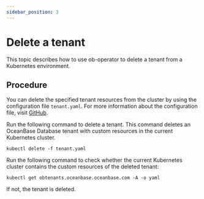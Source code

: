 ```yaml
---
sidebar_position: 3
---
```


# Delete a tenant

This topic describes how to use ob-operator to delete a tenant from a Kubernetes environment.

## Procedure

You can delete the specified tenant resources from the cluster by using the configuration file `tenant.yaml`. For more information about the configuration file, visit [GitHub](https://github.com/oceanbase/ob-operator/blob/2.2.1_release/deploy/tenant.yaml).

Run the following command to delete a tenant. This command deletes an OceanBase Database tenant with custom resources in the current Kubernetes cluster.

```shell
kubectl delete -f tenant.yaml
```

Run the following command to check whether the current Kubernetes cluster contains the custom resources of the deleted tenant:

```shell
kubectl get obtenants.oceanbase.oceanbase.com -A -o yaml
```

If not, the tenant is deleted.
